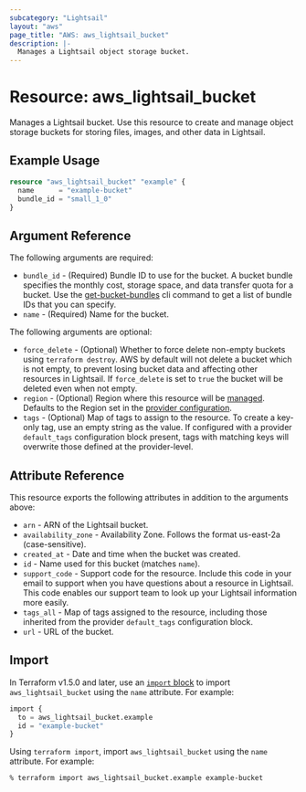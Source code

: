 ```yaml
---
subcategory: "Lightsail"
layout: "aws"
page_title: "AWS: aws_lightsail_bucket"
description: |-
  Manages a Lightsail object storage bucket.
---
```


# Resource: aws_lightsail_bucket

Manages a Lightsail bucket. Use this resource to create and manage object storage buckets for storing files, images, and other data in Lightsail.

## Example Usage

```terraform
resource "aws_lightsail_bucket" "example" {
  name      = "example-bucket"
  bundle_id = "small_1_0"
}
```

## Argument Reference

The following arguments are required:

* `bundle_id` - (Required) Bundle ID to use for the bucket. A bucket bundle specifies the monthly cost, storage space, and data transfer quota for a bucket. Use the [get-bucket-bundles](https://docs.aws.amazon.com/cli/latest/reference/lightsail/get-bucket-bundles.html) cli command to get a list of bundle IDs that you can specify.
* `name` - (Required) Name for the bucket.

The following arguments are optional:

* `force_delete` - (Optional) Whether to force delete non-empty buckets using `terraform destroy`. AWS by default will not delete a bucket which is not empty, to prevent losing bucket data and affecting other resources in Lightsail. If `force_delete` is set to `true` the bucket will be deleted even when not empty.
* `region` - (Optional) Region where this resource will be [managed](https://docs.aws.amazon.com/general/latest/gr/rande.html#regional-endpoints). Defaults to the Region set in the [provider configuration](https://registry.terraform.io/providers/hashicorp/aws/latest/docs#aws-configuration-reference).
* `tags` - (Optional) Map of tags to assign to the resource. To create a key-only tag, use an empty string as the value. If configured with a provider `default_tags` configuration block present, tags with matching keys will overwrite those defined at the provider-level.

## Attribute Reference

This resource exports the following attributes in addition to the arguments above:

* `arn` - ARN of the Lightsail bucket.
* `availability_zone` - Availability Zone. Follows the format us-east-2a (case-sensitive).
* `created_at` - Date and time when the bucket was created.
* `id` - Name used for this bucket (matches `name`).
* `support_code` - Support code for the resource. Include this code in your email to support when you have questions about a resource in Lightsail. This code enables our support team to look up your Lightsail information more easily.
* `tags_all` - Map of tags assigned to the resource, including those inherited from the provider `default_tags` configuration block.
* `url` - URL of the bucket.

## Import

In Terraform v1.5.0 and later, use an [`import` block](https://developer.hashicorp.com/terraform/language/import) to import `aws_lightsail_bucket` using the `name` attribute. For example:

```terraform
import {
  to = aws_lightsail_bucket.example
  id = "example-bucket"
}
```

Using `terraform import`, import `aws_lightsail_bucket` using the `name` attribute. For example:

```console
% terraform import aws_lightsail_bucket.example example-bucket
```
